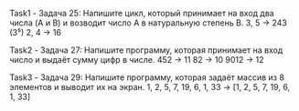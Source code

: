 Task1 - Задача 25: Напишите цикл, который принимает на вход
два числа (A и B) и возводит число A в натуральную
степень B.
3, 5 -> 243 (3⁵)
2, 4 -> 16

Task2 - Задача 27: Напишите программу, которая принимает на
вход число и выдаёт сумму цифр в числе.
452 -> 11
82 -> 10
9012 -> 12

Task3 - Задача 29: Напишите программу, которая задаёт массив
из 8 элементов и выводит их на экран.
1, 2, 5, 7, 19, 6, 1, 33 -> [1, 2, 5, 7, 19, 6, 1, 33]
